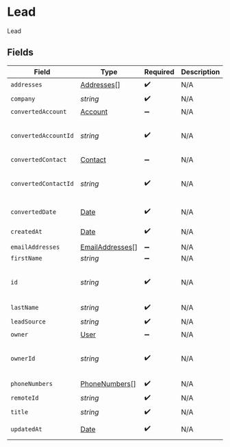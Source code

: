 # Lead

Lead


## Fields

| Field                                                                                         | Type                                                                                          | Required                                                                                      | Description                                                                                   | Example                                                                                       |
| --------------------------------------------------------------------------------------------- | --------------------------------------------------------------------------------------------- | --------------------------------------------------------------------------------------------- | --------------------------------------------------------------------------------------------- | --------------------------------------------------------------------------------------------- |
| `addresses`                                                                                   | [Addresses](../../models/shared/addresses.md)[]                                               | :heavy_check_mark:                                                                            | N/A                                                                                           |                                                                                               |
| `company`                                                                                     | *string*                                                                                      | :heavy_check_mark:                                                                            | N/A                                                                                           | Supaglue                                                                                      |
| `convertedAccount`                                                                            | [Account](../../models/shared/account.md)                                                     | :heavy_minus_sign:                                                                            | N/A                                                                                           |                                                                                               |
| `convertedAccountId`                                                                          | *string*                                                                                      | :heavy_check_mark:                                                                            | N/A                                                                                           | 88cc44ca-7a34-4e8b-b0da-51c3aae34daf                                                          |
| `convertedContact`                                                                            | [Contact](../../models/shared/contact.md)                                                     | :heavy_minus_sign:                                                                            | N/A                                                                                           |                                                                                               |
| `convertedContactId`                                                                          | *string*                                                                                      | :heavy_check_mark:                                                                            | N/A                                                                                           | 8c8de778-a219-4d6c-848c-1d57b52149f6                                                          |
| `convertedDate`                                                                               | [Date](https://developer.mozilla.org/en-US/docs/Web/JavaScript/Reference/Global_Objects/Date) | :heavy_check_mark:                                                                            | N/A                                                                                           | 2023-02-27T00:00:00Z                                                                          |
| `createdAt`                                                                                   | [Date](https://developer.mozilla.org/en-US/docs/Web/JavaScript/Reference/Global_Objects/Date) | :heavy_check_mark:                                                                            | N/A                                                                                           | 2023-02-10T00:00:00Z                                                                          |
| `emailAddresses`                                                                              | [EmailAddresses](../../models/shared/emailaddresses.md)[]                                     | :heavy_minus_sign:                                                                            | N/A                                                                                           |                                                                                               |
| `firstName`                                                                                   | *string*                                                                                      | :heavy_minus_sign:                                                                            | N/A                                                                                           | George                                                                                        |
| `id`                                                                                          | *string*                                                                                      | :heavy_check_mark:                                                                            | N/A                                                                                           | e774484c-4ff2-421f-adfa-12f66ed75b91                                                          |
| `lastName`                                                                                    | *string*                                                                                      | :heavy_check_mark:                                                                            | N/A                                                                                           | Xing                                                                                          |
| `leadSource`                                                                                  | *string*                                                                                      | :heavy_check_mark:                                                                            | N/A                                                                                           | API Blogger                                                                                   |
| `owner`                                                                                       | [User](../../models/shared/user.md)                                                           | :heavy_minus_sign:                                                                            | N/A                                                                                           |                                                                                               |
| `ownerId`                                                                                     | *string*                                                                                      | :heavy_check_mark:                                                                            | N/A                                                                                           | 62e5e0f7-becd-4ae2-be82-8b4e1d5ed8a2                                                          |
| `phoneNumbers`                                                                                | [PhoneNumbers](../../models/shared/phonenumbers.md)[]                                         | :heavy_check_mark:                                                                            | N/A                                                                                           |                                                                                               |
| `remoteId`                                                                                    | *string*                                                                                      | :heavy_check_mark:                                                                            | N/A                                                                                           | 54312                                                                                         |
| `title`                                                                                       | *string*                                                                                      | :heavy_check_mark:                                                                            | N/A                                                                                           | Co-Founder                                                                                    |
| `updatedAt`                                                                                   | [Date](https://developer.mozilla.org/en-US/docs/Web/JavaScript/Reference/Global_Objects/Date) | :heavy_check_mark:                                                                            | N/A                                                                                           | 2023-02-10T00:00:00Z                                                                          |